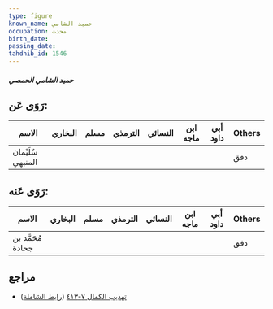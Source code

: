 ```yaml
---
type: figure
known_name: حميد الشامي
occupation: محدث
birth_date:
passing_date:
tahdhib_id: 1546
---
```

##### حميد الشامي الحمصي

## رَوَى عَن:
| الاسم             | البخاري | مسلم | الترمذي | النسائي | ابن ماجه | أبي داود | Others |
| ----------------- | ------- | ---- | ------- | ------- | -------- | -------- | ------ |
| سُلَيْمان المنبهي |         |      |         |         |          |          | دفق    |
## رَوَى عَنه:
| الاسم             | البخاري | مسلم | الترمذي | النسائي | ابن ماجه | أبي داود | Others |
| ----------------- | ------- | ---- | ------- | ------- | -------- | -------- | ------ |
| مُحَمَّد بن جحادة |         |      |         |         |          |          | دفق    |
## مراجع
- [تهذيب الكمال ٧-٤١٣](obsidian://open?vault=Tahdhib-al-Kamal&file=Figures/١٥٤٦-حميد%20الشامي%20الحمصي) ([رابط الشاملة](https://shamela.ws/book/3722/3635))